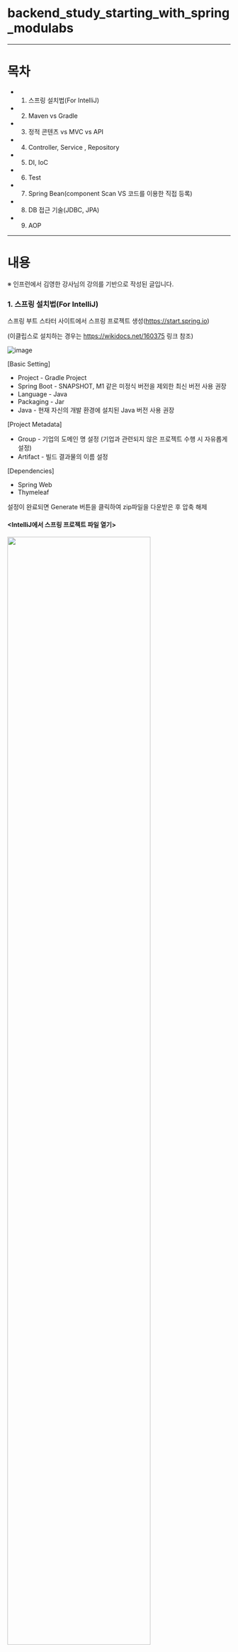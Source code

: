 # backend_study_starting_with_spring_modulabs
---
# 목차
- 1. 스프링 설치법(For IntelliJ)
- 2. Maven vs Gradle
- 3. 정적 콘텐츠 vs MVC vs API
- 4. Controller, Service , Repository
- 5. DI, IoC
- 6. Test
- 7. Spring Bean(component Scan VS 코드를 이용한 직접 등록)
- 8. DB 접근 기술(JDBC, JPA)
- 9. AOP
---
# 내용

※ 인프런에서 김영한 강사님의 강의를 기반으로 작성된 글입니다.

### 1. 스프링 설치법(For IntelliJ)
스프링 부트 스타터 사이트에서 스프링 프로젝트 생성(https://start.spring.io)

(이클립스로 설치하는 경우는 https://wikidocs.net/160375 링크 참조)

![image](https://user-images.githubusercontent.com/101415950/192459186-e7f13542-1063-451d-b9aa-1dc41ff08650.png)

[Basic Setting]
- Project - Gradle Project
- Spring Boot - SNAPSHOT, M1 같은 미정식 버전을 제외한 최신 버전 사용 권장
- Language - Java
- Packaging - Jar
- Java - 현재 자신의 개발 환경에 설치된 Java 버전 사용 권장

[Project Metadata]
- Group - 기업의 도메인 명 설정 (기업과 관련되지 않은 프로젝트 수행 시 자유롭게 설정)
- Artifact - 빌드 결과물의 이름 설정

[Dependencies]
- Spring Web
- Thymeleaf

설정이 완료되면  Generate 버튼을 클릭하여 zip파일을 다운받은 후 압축 해제

#### <IntelliJ에서 스프링 프로젝트 파일 열기>

<img src="https://user-images.githubusercontent.com/101415950/192464593-05687cb8-63fc-4f75-b479-444342a26928.png" width="80%" height="80%">

1. IntelliJ 상단바의 파일(File)에서 열기(Open)을 클릭
2. 압축을 푼 스프링 프로젝트 폴더에서 build.gradle 선택 후 확인 버튼 클릭

<img src="https://user-images.githubusercontent.com/101415950/192465073-0e5bcfa3-1049-4fc8-a63d-3e6e6865b05b.png" width="50%" height="50%">

3. 위와 같은 안내메시지가 팝업되면 프로젝트로 열기 클릭
4. 약간의 시간을 소요하여 자동으로 다운로드가 진행됨을 확인

위 과정을 통해 IntelliJ에서 스프링 프로젝트를 생성할 수 있음

#### <Gradle을 통해서 실행 하는 방식에서 Java로 바로 실행하는 방식으로 설정하여 실행 속도를 높이는 방법>

<img src="https://user-images.githubusercontent.com/101415950/192476018-d1ffc1dd-0427-4fa0-8fc5-385e6638200a.png" width="80%" height="80%">

1. IntelliJ 상단바의 파일(File)에서 설정(Preferences)을 클릭
2. 빌드, 실행, 배포(Build, Execution, Deployment)에서 빌드 도구(Build Tools)를 통해 Gradle을 클릭한 뒤 적색 박스와 같이 설정

   -> 다음을 사용하여 빌드 및 실행(Build and run using) - IntelliJ IDEA
 
   -> 다음을 사용하여 테스트 실행(Run tests using) - IntelliJ IDEA

   -> Gradle JVM - 설치된 자바 버전 선택

---
### 2. Maven vs Gradle

하기 코드는 프로젝트에 필요한 라이브러리를 정의할 때 Maven과 Gradle의 작성법에 대한 차이를 예시로 듬

[maven]
```
<dependencies>
      <dependency>
          <groupId>org.springframework.boot</groupId>
          <artifactId>spring-boot-starter</artifactId>
      </dependency>
      <dependency>
          <groupId>org.springframework.boot</groupId>
          <artifactId>spring-boot-starter-test</artifactId>
      </dependency>
<dependencies> 
```

[gradle]
```
dependencies {
      implementation 'org.springframework.boot:spring-boot-starter'
      testImplementation 'org.springframework.boot:spring-boot-starter-test'
}
```

#### <maven이 아닌 gradle을 선택한 이유>

- maven은 pom.xml(Project Object Model) 파일에서 build를 xml로 정의하므로 grooby를 사용하는 gradle에 비해 설정 내용이 길어지고\ 가독성이 떨어짐

#### <gradle 라이브러리 구성>

Package, Artifact, Version 으로 구성
- group : 소스코드가 작성된 패키지 명
- Artifact : 라이브러리의 고유한 명칭
- version : 버전 명칭(생략 시 최신 버전)

라이브러리 앞에 적용된 명령어는 라이브러리가 적용될 Scope를 의미
- implementation : 전 범위에 적용
- testImplementation : 테스트 시에만 적용
- debugimplementation : 디버그 모드에서만 적용
- androidTestimplementation : 안드로이스 테스트 시에만 적용

implementation 'org.springframework.boot:spring-boot-starter'의 뜻은 아래와 같음

-> org.springframework.boot 패키지에서 spring-boot-starter 라이브러리의 최신버전을 전범위에 적용 

---
### 3. 정적 콘텐츠 vs MVC vs API

---
### 4. Controller, Service , Repository

---
### 5. DI, IoC

---
### 6. Test

---
### 7. Spring Bean(component Scan VS 코드를 이용한 직접 등록)

---
### 8. DB 접근 기술(JDBC, JPA)

---
### 9. AOP

https://gist.github.com/ihoneymon/652be052a0727ad59601
